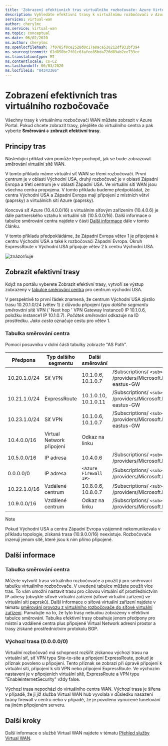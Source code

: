 ```yaml
---
title: 'Zobrazení efektivních tras virtuálního rozbočovače: Azure Virtual WAN | Microsoft Docs'
description: Vyhledáte efektivní trasy k virtuálnímu rozbočovači v Azure Virtual WAN.
services: virtual-wan
author: cherylmc
ms.service: virtual-wan
ms.topic: conceptual
ms.date: 06/02/2020
ms.author: cherylmc
ms.openlocfilehash: 7f0785f8ce2528d0c17a8aca520212df931bf394
ms.sourcegitcommit: 61d850bc7f01c6fafee85bda726d89ab2ee733ce
ms.translationtype: MT
ms.contentlocale: cs-CZ
ms.lasthandoff: 06/03/2020
ms.locfileid: "84343366"
---
```

# <a name="view-effective-routes-of-a-virtual-hub"></a>Zobrazení efektivních tras virtuálního rozbočovače

Všechny trasy k virtuálnímu rozbočovači WAN můžete zobrazit v Azure Portal. Pokud chcete zobrazit trasy, přejděte do virtuálního centra a pak vyberte **Směrování-> zobrazit efektivní trasy**.

## <a name="understanding-routes"></a><a name="understand"></a>Principy tras

Následující příklad vám pomůže lépe pochopit, jak se bude zobrazovat směrování virtuální sítě WAN.

V tomto příkladu máme virtuální síť WAN se třemi rozbočovači. První centrum je v oblasti Východní USA, druhý rozbočovač je v oblasti Západní Evropa a třetí centrum je v oblasti Západní USA. Ve virtuální síti WAN jsou všechna centra propojena. V tomto příkladu budeme předpokládat, že centra Východní USA a Západní Evropa mají připojení z místních větví (paprsky) a virtuálních sítí Azure (paprsky).

Koncová síť Azure (10.4.0.0/16) s virtuálním síťovým zařízením (10.4.0.6) je dále partnerského vztahu k virtuální síti (10.5.0.0/16). Další informace o tabulce směrování centra najdete v části [Další informace](#abouthubroute) dále v tomto článku.

V tomto příkladu předpokládáme, že Západní Evropa větev 1 je připojená k centru Východní USA a také k rozbočovači Západní Evropa. Okruh ExpressRoute v Východní USA připojuje větev 2 k centru Východní USA.

![znázorňuje](./media/effective-routes-virtual-hub/diagram.png)

## <a name="view-effective-routes"></a><a name="view"></a>Zobrazit efektivní trasy

Když na portálu vyberete Zobrazit efektivní trasy, vytvoří se výstup zobrazený v [tabulce směrování centra](#routetable) pro centrum východní USA.

V perspektivě to první řádek znamená, že centrum Východní USA zjistilo trasu 10.20.1.0/24 (větev 1) z důvodu připojení *typu dalšího segmentu směrování* sítě VPN (' Next hop ' VPN Gateway Instance0 IP 10.1.0.6, položku instance1 IP 10.1.0.7). *Počátek směrování* odkazuje na ID prostředku. *Jako cesta* označuje cestu pro větev 1.

### <a name="hub-route-table"></a><a name="routetable"></a>Tabulka směrování centra

Pomocí posuvníku v dolní části tabulky zobrazte "AS Path".

| **Předpona** |  **Typ dalšího segmentu** | **Další směrování** |  **Původ trasy** |**JAKO cesta** |
| ---        | ---                | ---          | ---               | ---         |
| 10.20.1.0/24|Síť VPN |10.1.0.6, 10.1.0.7| /Subscriptions/ `<sub>` /ResourceGroups/ `<rg>` /providers/Microsoft.Network/vpnGateways/343a19aa6ac74e4d81f05ccccf1536cf-eastus-GW| 20000|
|10.21.1.0/24 |ExpressRoute|10.1.0.10, 10.1.0.11|/Subscriptions/ `<sub>` /ResourceGroups/ `<rg>` /providers/Microsoft.Network/expressRouteGateways/4444a6ac74e4d85555-eastus-GW|21000|
|10.23.1.0/24| Síť VPN |10.1.0.6, 10.1.0.7|/Subscriptions/ `<sub>` /ResourceGroups/ `<rg>` /providers/Microsoft.Network/vpnGateways/343a19aa6ac74e4d81f05ccccf1536cf-eastus-GW|23000|
|10.4.0.0/16|Virtual Network připojení| Odkaz na linku |  |  |
|10.5.0.0/16| IP adresa| 10.4.0.6|/Subscriptions/ `<sub>` /ResourceGroups/ `<rg>` /providers/Microsoft.Network/virtualhubs/easthub_1/routetables/table_1| |
|0.0.0.0/0| IP adresa| `<Azure Firewall IP>` |/Subscriptions/ `<sub>` /ResourceGroups/ `<rg>` /providers/Microsoft.Network/virtualhubs/easthub_1/routetables/table_1| |
|10.22.1.0/16| Vzdálené centrum|10.8.0.6, 10.8.0.7|/Subscriptions/ `<sub>` /ResourceGroups/ `<rg>` /providers/Microsoft.Network/virtualhubs/westhub_| 4848-22000 |
|10.9.0.0/16| Vzdálené centrum|  Odkaz na linku |/Subscriptions/ `<sub>` /ResourceGroups/ `<rg>` /providers/Microsoft.Network/virtualhubs/westhub_1| |

>[!NOTE]
> Pokud Východní USA a centra Západní Evropa vzájemně nekomunikovala v příkladu topologie, získaná trasa (10.9.0.0/16) neexistuje. Rozbočovače inzerují jenom sítě, které jsou k nim přímo připojené.
>

## <a name="additional-information"></a><a name="additional"></a>Další informace

### <a name="about-the-hub-route-table"></a><a name="abouthubroute"></a>Tabulka směrování centra

Můžete vytvořit trasu virtuálního rozbočovače a použít ji pro směrovací tabulku virtuálního rozbočovače. V uvedené tabulce můžete použít více tras. To vám umožní nastavit trasu pro cílovou virtuální síť prostřednictvím IP adresy (obvykle síťové virtuální zařízení (síťové virtuální zařízení) ve virtuální síti paprsků). Další informace o síťová virtuální zařízení najdete v tématu [směrování provozu z virtuálního rozbočovače do síťové virtuální zařízení](virtual-wan-route-table-portal.md). Pamatujte na to, že tyto trasy nebudou zobrazeny v efektivní tabulce směrování. Tabulka efektivní trasy obsahuje jenom předpony pro místní a vzdálené centra plus připojené Virtual Network adresní prostor a trasy získané prostřednictvím protokolu BGP.

### <a name="about-default-route-00000"></a><a name="aboutdefaultroute"></a>Výchozí trasa (0.0.0.0/0)

Virtuální rozbočovač má schopnost rozšířit získanou výchozí trasu na virtuální síť, síť VPN typu Site-to-site a připojení ExpressRoute, pokud je příznak povoleno u připojení. Tento příznak se zobrazí při úpravě připojení k virtuální síti, připojení k síti VPN nebo připojení ExpressRoute. Ve výchozím nastavení je v připojeních virtuální sítě, ExpressRoute a VPN typu "EnableInternetSecurity" vždy false.

Výchozí trasa nepochází do virtuálního centra WAN. Výchozí trasa je šířena v případě, že ji již služba Virtual WAN hub vyvolala v důsledku nasazení brány firewall v centru nebo v případě, že je povoleno vynucené tunelování na jiném připojeném serveru.

## <a name="next-steps"></a>Další kroky

Další informace o službě Virtual WAN najdete v tématu [Přehled služby Virtual WAN](virtual-wan-about.md).
